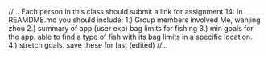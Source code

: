 //...
Each person in this class should submit a link for assignment 14:
In  REAMDME.md you should include:
1.) Group members involved        Me, wanjing zhou
2.) summary of app (user exp)     bag limits for fishing
3.) min goals for the app.       able to find a type of fish with its bag limits in a specific location.
4.) stretch goals. save these for last (edited) 
//...

